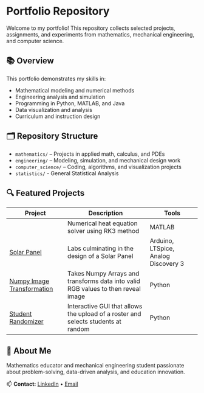 # Portfolio Repository

Welcome to my portfolio! This repository collects selected projects, assignments, and experiments from mathematics, mechanical engineering, and computer science.

## 📚 Overview
This portfolio demonstrates my skills in:
- Mathematical modeling and numerical methods
- Engineering analysis and simulation
- Programming in Python, MATLAB, and Java
- Data visualization and analysis
- Curriculum and instruction design
  
## 🗂️ Repository Structure
- `mathematics/` – Projects in applied math, calculus, and PDEs  
- `engineering/` – Modeling, simulation, and mechanical design work  
- `computer_science/` – Coding, algorithms, and visualization projects
- `statistics/` - General Statistical Analysis 

## 🔍 Featured Projects
| Project | Description | Tools |
|----------|--------------|-------|
| [](mathematics/PDE_solver/) | Numerical heat equation solver using RK3 method | MATLAB |
| [Solar Panel](engineering/circuits/) | Labs culminating in the design of a Solar Panel | Arduino, LTSpice, Analog Discovery 3 |
| [Numpy Image Transformation](computer_science/python/) | Takes Numpy Arrays and transforms data into valid RGB values to then reveal image | Python|
| [Student Randomizer](Computer%20Science/Python/) | Interactive GUI that allows the upload of a roster and selects students at random | Python|

## 🧠 About Me
Mathematics educator and mechanical engineering student passionate about problem-solving, data-driven analysis, and education innovation.

📫 **Contact:** [LinkedIn](https://www.linkedin.com/in/sahiv-lopez-mech) • [Email](mailto:sahiv.lopez@yahoo.com)
